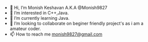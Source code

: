 - 👋 Hi, I’m Monish Keshavan A.K.A @Monish9827
- 👀 I’m interested in C++,Java.
- 🌱 I’m currently learning Java.
- 💞️ I’m looking to collaborate on beginer friendly project's as i am a amateur coder.
- 📫 How to reach me monish9827@gmail.com

<!---
Monish9827/Monish9827 is a ✨ special ✨ repository because its `README.md` (this file) appears on your GitHub profile.
You can click the Preview link to take a look at your changes.
--->
